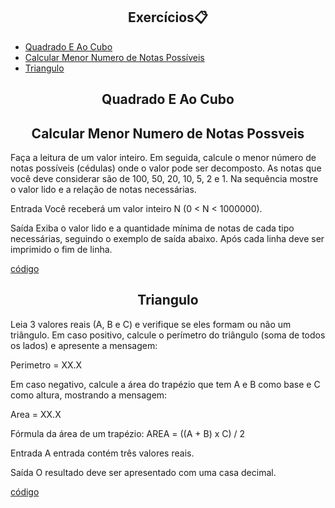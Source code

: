 

<h2 align="center">Exercícios📋</h2>

   <p>
   
   - [Quadrado E Ao Cubo](#sobre-)
   - [Calcular Menor Numero de Notas Possíveis](#CalcularMenorNumerodeNotasPossveis-)
   -  [Triangulo ](#Triangulo)

   </p>



<h2 align="center">Quadrado E Ao Cubo</h2>
   
<p>


<h2 align="center">Calcular Menor Numero de Notas Possveis</h2>
   
<p>
 Faça a leitura de um valor inteiro. Em seguida, calcule o menor número de notas possíveis (cédulas) onde o valor pode ser decomposto. As notas que você deve considerar são de 100, 50, 20, 10, 5, 2 e 1. Na sequência mostre o valor lido e a relação de notas necessárias.

Entrada Você receberá um valor inteiro N (0 < N < 1000000).

Saída Exiba o valor lido e a quantidade mínima de notas de cada tipo necessárias, seguindo o exemplo de saída abaixo. Após cada linha deve ser imprimido o fim de linha.

[código](https://github.com/Lucianamartins/DesafiosDIO/blob/main/CalculoMenorNumeroNotasPossveis.cs)



<h2 align="center">Triangulo  </h2>
  
Leia 3 valores reais (A, B e C) e verifique se eles formam ou não um triângulo. Em caso positivo, calcule o perímetro do triângulo (soma de todos os lados) e apresente a mensagem:

Perimetro = XX.X

Em caso negativo, calcule a área do trapézio que tem A e B como base e C como altura, mostrando a mensagem:

Area = XX.X

Fórmula da área de um trapézio: AREA = ((A + B) x C) / 2

Entrada A entrada contém três valores reais.

Saída O resultado deve ser apresentado com uma casa decimal.

[código](https://github.com/Lucianamartins/DesafiosDIO/blob/main/Triangulo.cs)
